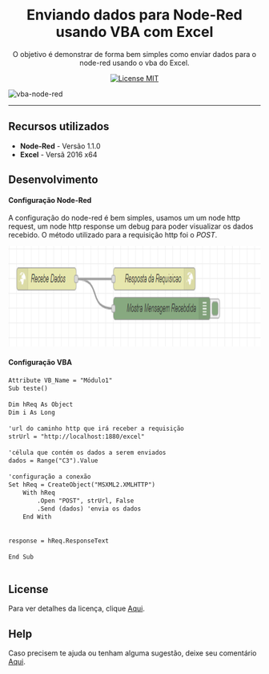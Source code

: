 
<h1 align="center">
<br>
Enviando dados para Node-Red usando VBA com Excel
</h1>

<p align="center">O objetivo é demonstrar de forma bem simples como enviar dados para o node-red usando o vba do Excel.</p>

<p align="center">
  <a href="https://www.apache.org/licenses/LICENSE-2.0">
    <img src="https://img.shields.io/badge/apache-2.0-blue" alt="License MIT">
  </a>
</p>

<div>
  <img src="https://github.com/dedynobre/enviando-dados-para-nodered-com-vba-excel/blob/master/func.gif" alt="vba-node-red" height="425">
</div>

<hr />

## Recursos utilizados

- **Node-Red** - Versão 1.1.0
- **Excel** - Versã 2016 x64

## Desenvolvimento

#### Configuração Node-Red
A configuração do node-red é bem simples, usamos um um node http request, um node http response um debug para poder visualizar os dados recebido.
O método utilizado para a requisição http foi o *POST*.
<div>
  <img src="https://github.com/dedynobre/enviando-dados-para-nodered-com-vba-excel/blob/master/ndr1.png" alt="vba-node-red" height="200">
</div>

#### Configuração VBA
```
Attribute VB_Name = "Módulo1"
Sub teste()

Dim hReq As Object
Dim i As Long

'url do caminho http que irá receber a requisição
strUrl = "http://localhost:1880/excel"

'célula que contém os dados a serem enviados
dados = Range("C3").Value

'configuração a conexão
Set hReq = CreateObject("MSXML2.XMLHTTP")
    With hReq
        .Open "POST", strUrl, False
        .Send (dados) 'envia os dados
    End With


response = hReq.ResponseText

End Sub


```


## License

Para ver detalhes da licença, clique [Aqui](https://www.apache.org/licenses/LICENSE-2.0).

## Help

Caso precisem te ajuda ou tenham alguma sugestão, deixe seu comentário [Aqui](https://github.com/dedynobre/enviando-dados-para-nodered-com-vba-excel/issues).
